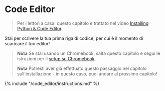# Code Editor

> Per i lettori a casa: questo capitolo è trattato nel video [Installing Python & Code Editor](https://www.youtube.com/watch?v=pVTaqzKZCdA&t=4m43s).

Stai per scrivere la tua prima riga di codice, per cui è il momento di scaricare il tuo editor!

> **Nota** Se stai usando un Chromebook, salta questo capitolo e segui le istruzioni per il [setup su Chromebook](../chromebook_setup/README.md).
> 
> **Nota** Potresti aver già effettuato questo passaggio nel capitolo sull'installazione - in questo caso, puoi andare al prossimo capitolo!

{% include "/code_editor/instructions.md" %}